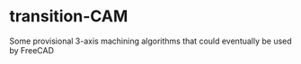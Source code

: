# transition-CAM
Some provisional 3-axis machining algorithms that could eventually be used by FreeCAD
